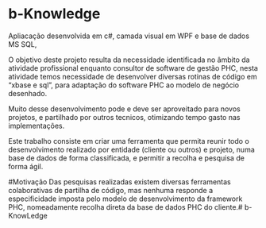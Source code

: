 # b-Knowledge

Apliacação desenvolvida em c#, camada visual em WPF e base de dados MS SQL,

O objetivo deste projeto resulta da necessidade identificada no âmbito da atividade profissional enquanto consultor de software de gestão PHC, nesta atividade temos necessidade de desenvolver diversas rotinas de código em “xbase e sql”, para adaptação do software PHC ao modelo de negócio desenhado. 

Muito desse desenvolvimento pode e deve ser aproveitado para novos projetos, e partilhado por outros tecnicos, otimizando tempo gasto nas implementações.

Este trabalho consiste em criar uma ferramenta que permita reunir todo o desenvolvimento realizado por entidade (cliente ou outros) e projeto, numa base de dados de forma classificada, e permitir a recolha e pesquisa de forma ágil. 

#Motivação
Das pesquisas realizadas existem diversas ferramentas colaborativas de partilha de código, mas nenhuma responde a especificidade imposta pelo modelo de desenvolvimento da framework PHC, nomeadamente recolha direta da base de dados PHC do cliente.# b-KnowLedge
